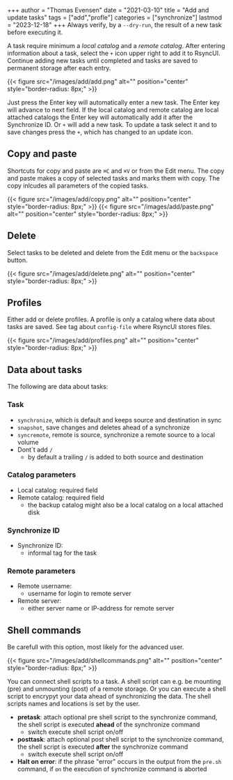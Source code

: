 +++
author = "Thomas Evensen"
date = "2021-03-10"
title =  "Add and update tasks"
tags = ["add","profle"]
categories = ["synchronize"]
lastmod = "2023-12-18"
+++
Always verify, by a `--dry-run`,  the result of a new task before executing it. 

A task require minimum a *local catalog* and a *remote catalog*. After entering information about a task, select the `+` icon upper right to add it to RsyncUI. Continue adding new tasks until completed and tasks are saved to permanent storage after each entry.

{{< figure src="/images/add/add.png" alt="" position="center" style="border-radius: 8px;" >}}

Just press the Enter key will automatically enter a new task. The Enter key will advance to next field. If the local catalog and remote catalog are local attached catalogs the Enter key will automatically add it after the Synchronize ID. Or  `+` will add a new task. To update a task select it and to save changes press the `+`, which has changed to an update icon.

## Copy and paste

Shortcuts for copy and paste are `⌘C` and  `⌘V` or from the Edit menu. The copy and paste makes a copy of selected tasks and marks them with copy. The copy inlcudes all parameters of the copied tasks.

{{< figure src="/images/add/copy.png" alt="" position="center" style="border-radius: 8px;" >}}
{{< figure src="/images/add/paste.png" alt="" position="center" style="border-radius: 8px;" >}}

## Delete

Select tasks to be deleted and delete from the Edit menu or the `backspace` button.

{{< figure src="/images/add/delete.png" alt="" position="center" style="border-radius: 8px;" >}}

## Profiles

Either add or delete profiles. A profile is only a catalog where data about tasks are saved. See tag about `config-file` where RsyncUI stores files.

{{< figure src="/images/add/profiles.png" alt="" position="center" style="border-radius: 8px;" >}}

## Data about tasks

The following are data about tasks:

### Task

- `synchronize`, which is default and keeps source and destination in sync
- `snapshot`, save changes and deletes ahead of a synchronize
- `syncremote`, remote is source, synchronize a remote source to a local volume
- Dont´t add `/`
  - by default a trailing `/` is added to both source and destination

### Catalog parameters
- Local catalog: required field
- Remote catalog: required field
  - the backup catalog might also be a local catalog on a local attached disk

### Synchronize ID

- Synchronize ID:
  - informal tag for the task

### Remote parameters
- Remote username:
  - username for login to remote server
- Remote server:
  - either server name or IP-address for remote server
  
## Shell commands

Be carefull with this option, most likely for the advanced user.

{{< figure src="/images/add/shellcommands.png" alt="" position="center" style="border-radius: 8px;" >}}

You can connect shell scripts to a task. A shell script can e.g. be mounting (pre) and unmounting (post) of a remote storage. Or you can execute a shell script to encrypyt your data ahead of synchronizing the data. The shell scripts names and locations is set by the user.

- **pretask**: attach optional pre shell script to the synchronize command, the shell script is executed **ahead** of the synchronize command
  - switch execute shell script on/off
- **posttask**: attach optional post shell script to the synchronize command, the shell script is executed **after** the synchronize command
  - switch execute shell script on/off
- **Halt on error**: if the phrase "error" occurs in the output from the `pre.sh` command, if `on` the execution of synchronize command is aborted


